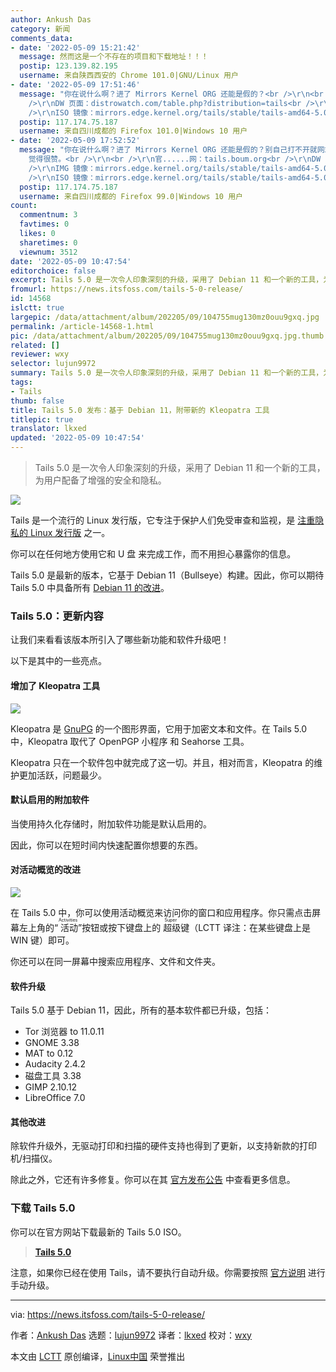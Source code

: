 ```yaml
---
author: Ankush Das
category: 新闻
comments_data:
- date: '2022-05-09 15:21:42'
  message: 然而这是一个不存在的项目和下载地址！！！
  postip: 123.139.82.195
  username: 来自陕西西安的 Chrome 101.0|GNU/Linux 用户
- date: '2022-05-09 17:51:46'
  message: "你在说什么啊？进了 Mirrors Kernel ORG 还能是假的？<br />\r\n<br />\r\n官......网：tails.boum.org<br
    />\r\nDW 页面：distrowatch.com/table.php?distribution=tails<br />\r\nIMG 镜像：mirrors.edge.kernel.org/tails/stable/tails-amd64-5.0/tails-amd64-5.0.img<br
    />\r\nISO 镜像：mirrors.edge.kernel.org/tails/stable/tails-amd64-5.0/tails-amd64-5.0.iso"
  postip: 117.174.75.187
  username: 来自四川成都的 Firefox 101.0|Windows 10 用户
- date: '2022-05-09 17:52:52'
  message: "你在说什么啊？进了 Mirrors Kernel ORG 还能是假的？别自己打不开就网站不存在呗，Google、Twitter、Facebook
    觉得很赞。<br />\r\n<br />\r\n官......网：tails.boum.org<br />\r\nDW 页面：distrowatch.com/table.php?distribution=tails<br
    />\r\nIMG 镜像：mirrors.edge.kernel.org/tails/stable/tails-amd64-5.0/tails-amd64-5.0.img<br
    />\r\nISO 镜像：mirrors.edge.kernel.org/tails/stable/tails-amd64-5.0/tails-amd64-5.0.iso"
  postip: 117.174.75.187
  username: 来自四川成都的 Firefox 99.0|Windows 10 用户
count:
  commentnum: 3
  favtimes: 0
  likes: 0
  sharetimes: 0
  viewnum: 3512
date: '2022-05-09 10:47:54'
editorchoice: false
excerpt: Tails 5.0 是一次令人印象深刻的升级，采用了 Debian 11 和一个新的工具，为用户配备了增强的安全和隐私。
fromurl: https://news.itsfoss.com/tails-5-0-release/
id: 14568
islctt: true
largepic: /data/attachment/album/202205/09/104755mug130mz0ouu9gxq.jpg
permalink: /article-14568-1.html
pic: /data/attachment/album/202205/09/104755mug130mz0ouu9gxq.jpg.thumb.jpg
related: []
reviewer: wxy
selector: lujun9972
summary: Tails 5.0 是一次令人印象深刻的升级，采用了 Debian 11 和一个新的工具，为用户配备了增强的安全和隐私。
tags:
- Tails
thumb: false
title: Tails 5.0 发布：基于 Debian 11，附带新的 Kleopatra 工具
titlepic: true
translator: lkxed
updated: '2022-05-09 10:47:54'
---
```



> 
> Tails 5.0 是一次令人印象深刻的升级，采用了 Debian 11 和一个新的工具，为用户配备了增强的安全和隐私。
> 
> 
> 


![](/data/attachment/album/202205/09/104755mug130mz0ouu9gxq.jpg)


Tails 是一个流行的 Linux 发行版，它专注于保护人们免受审查和监视，是 [注重隐私的 Linux 发行版](https://itsfoss.com/privacy-focused-linux-distributions/) 之一。


你可以在任何地方使用它和 U 盘 来完成工作，而不用担心暴露你的信息。


Tails 5.0 是最新的版本，它基于 Debian 11（Bullseye）构建。因此，你可以期待 Tails 5.0 中具备所有 [Debian 11 的改进](https://news.itsfoss.com/debian-11-feature/)。


### Tails 5.0：更新内容


让我们来看看该版本所引入了哪些新功能和软件升级吧！


以下是其中的一些亮点。


#### 增加了 Kleopatra 工具


![](/data/attachment/album/202205/09/104755ccjzioon3zaph4ss.png)


Kleopatra 是 [GnuPG](https://www.gnupg.org/) 的一个图形界面，它用于加密文本和文件。在 Tails 5.0 中，Kleopatra 取代了 OpenPGP 小程序 和 Seahorse 工具。


Kleopatra 只在一个软件包中就完成了这一切。并且，相对而言，Kleopatra 的维护更加活跃，问题最少。


#### 默认启用的附加软件


当使用持久化存储时，附加软件功能是默认启用的。


因此，你可以在短时间内快速配置你想要的东西。


#### 对活动概览的改进


![](/data/attachment/album/202205/09/104756do4oooxkdqdvqxve.png)


在 Tails 5.0 中，你可以使用活动概览来访问你的窗口和应用程序。你只需点击屏幕左上角的“<ruby> 活动 <rt>  Activities </rt></ruby>”按钮或按下键盘上的<ruby> 超级 <rt>  Super </rt></ruby>键（LCTT 译注：在某些键盘上是 WIN 键）即可。


你还可以在同一屏幕中搜索应用程序、文件和文件夹。


#### 软件升级


Tails 5.0 基于 Debian 11，因此，所有的基本软件都已升级，包括：


* Tor 浏览器 to 11.0.11
* GNOME 3.38
* MAT to 0.12
* Audacity 2.4.2
* 磁盘工具 3.38
* GIMP 2.10.12
* LibreOffice 7.0


#### 其他改进


除软件升级外，无驱动打印和扫描的硬件支持也得到了更新，以支持新款的打印机/扫描仪。


除此之外，它还有许多修复。你可以在其 [官方发布公告](https://tails.boum.org/news/version_5.0/index.en.html) 中查看更多信息。


### 下载 Tails 5.0


你可以在官方网站下载最新的 Tails 5.0 ISO。



> 
> **[Tails 5.0](https://tails.boum.org/install/index.en.html)**
> 
> 
> 


注意，如果你已经在使用 Tails，请不要执行自动升级。你需要按照 [官方说明](https://tails.boum.org/doc/upgrade/index.en.html#manual) 进行手动升级。




---


via: <https://news.itsfoss.com/tails-5-0-release/>


作者：[Ankush Das](https://news.itsfoss.com/author/ankush/) 选题：[lujun9972](https://github.com/lujun9972) 译者：[lkxed](https://github.com/lkxed) 校对：[wxy](https://github.com/wxy)


本文由 [LCTT](https://github.com/LCTT/TranslateProject) 原创编译，[Linux中国](https://linux.cn/) 荣誉推出